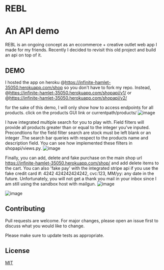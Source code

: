 # REBL
# An API demo

REBL is an ongoing concept as an eccommerce + creative outlet web app I made for my friends. Recently I decided to revisit this old project and build an api on top of it.
## DEMO

I hosted the app on heroku @https://infinite-hamlet-35050.herokuapp.com/shop so you don't have to fork my repo. Instead,
@https://infinite-hamlet-35050.herokuapp.com/shopapi/v1/ or @https://infinite-hamlet-35050.herokuapp.com/shopapi/v2/


for the sake of this demo, I will only show how to access endpoints for all products. click on the products GUI link or currentpath/products/
![image](https://user-images.githubusercontent.com/41171387/51469213-dc237580-1d3e-11e9-8348-deae7fc6865f.png)

I have integrated multiple search for you to play with. Field filters will provide all products greater than or equal to the integer you've inputed. Precondtions for the field filter search are stock must be left blank or an integer .The search bar queries with respect to the products name and description field. You can see how implemented these filters in shopapi/views.py.
![image](https://user-images.githubusercontent.com/41171387/51469608-b9de2780-1d3f-11e9-90ed-3368e5aedf21.png)

Finally, you can add, delete and fake purchase on the main shop url
https://infinite-hamlet-35050.herokuapp.com/shop/ and add delete items to the cart. You can also 'fake pay' with the integrated stripe api if you use the fake credit card #: 4242 424242424242, cvc:123, MM/yy: any date in the future. Unfortunately, you will not get a thank you mail in your inbox since I am still using the sandbox host with mailgun.
![image](https://user-images.githubusercontent.com/41171387/51471755-93bb8600-1d45-11e9-896c-8ec22c2d63ce.png)

![image](https://user-images.githubusercontent.com/41171387/51471769-9ae29400-1d45-11e9-80e8-3048df895083.png)




## Contributing
Pull requests are welcome. For major changes, please open an issue first to discuss what you would like to change.

Please make sure to update tests as appropriate.

## License
[MIT](https://choosealicense.com/licenses/mit/)
